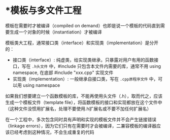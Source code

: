 


&emsp;
# *模板与多文件工程
模板在需要时才被编译（compiled on demand）也即是说一个模板的代码直到需要生成一个对象的时候（instantiation）才被编译

模板类大工程，通常接口类（interface）和实现类（implementation）是分开的：
- 接口类（interface）: 纯虚类，给实现类继承，只暴露对用户有用的函数接口，写在 `.h头文件` 中，#include 只包含本文件内需要的库，通常不用 using namespace, 在底部 #include "xxx.cpp" 实现文件
- 实现类（implementation）: 一般继承自接口类，写在 `.cpp原程序文件` 中，可以用 using namespace

如果我们想要建立一个函数模板的库，不能再使用头文件（.h），取而代之，应该生成一个模板文件（template file），将函数模板的接口和实现都放在这个文件中（这种文件没惯用扩展名，处理不要使用.h扩展名或不要不加任何扩展名）


在一个工程中，多次包含同时具有声明和实现的模板文件并不会产生链接错误（linkage errors），因为它们只有在需要时才会被编译，二兼容模板的编译器应该已经考虑到这种情况，不会生成重复的代码